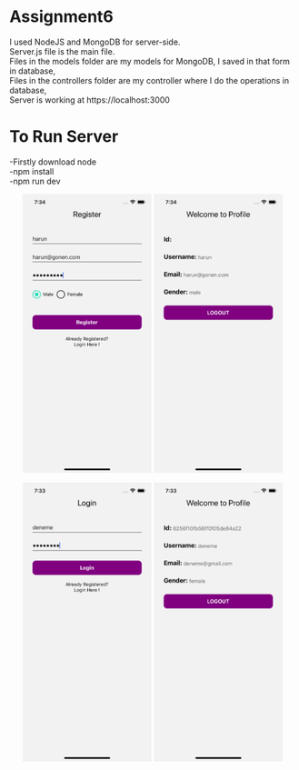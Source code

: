 # Assignment6
I used NodeJS and MongoDB for server-side. <br/>
Server.js file is the main file. <br/>
Files in the models folder are my models for MongoDB, I saved in that form in database, <br/>
Files in the controllers folder are my controller where I do the operations in database, <br/>
Server is working at https://localhost:3000 <br/>

# To Run Server <br/>
-Firstly download node <br/>
-npm install <br/>
-npm run dev <br/>

<p align="center">
<img src="https://github.com/mu-se373-170704013/Assignment6/blob/master/images/Simulator%20Screen%20Shot%20-%20iPhone%2013%20-%202022-04-13%20at%2019.34.22.png" width=45%>
<img src="https://github.com/mu-se373-170704013/Assignment6/blob/master/images/Simulator%20Screen%20Shot%20-%20iPhone%2013%20-%202022-04-13%20at%2019.34.32.png" width=45%>
</p>

<p align="center">
<img src="https://github.com/mu-se373-170704013/Assignment6/blob/master/images/Simulator%20Screen%20Shot%20-%20iPhone%2013%20-%202022-04-13%20at%2019.33.51.png" width=45%>
<img src="https://github.com/mu-se373-170704013/Assignment6/blob/master/images/Simulator%20Screen%20Shot%20-%20iPhone%2013%20-%202022-04-13%20at%2019.33.40.png" width=45%>
</p>
